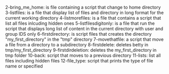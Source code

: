 2-bring_me_home: is file containing a script that change to home directory
3-listfiles: is a file that display list of files and directory in long format for the current working directory
4-listmorefiles: is a file that contains a script that list all files inlcuding hidden ones
5-listfilesdigitonly: is a file that run the script that displays long list of content in the current directory with user and group IDS only
6-firstdirectory: is script files that creates the directory "my_first_directory" in the "tmp" directory
7-movethatfile: a script that move a file from a directory to a subdirectory
8-firstdelete: deletes betty in tmp/my_first_directory
9-firstdirdeletion: deletes the my_first_directory in tmp folder
10-back: script that moves to a previous directory
11-lists: list all files including hidden files
12-file_type: script that prints the type of file name or specified
